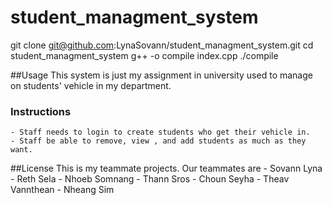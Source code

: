 ﻿# student_managment_system
git clone git@github.com:LynaSovann/student_managment_system.git
cd student_managment_system
g++ -o compile index.cpp
./compile

##Usage
This system is just my assignment in university used to manage on students' vehicle in my department.
### Instructions
    - Staff needs to login to create students who get their vehicle in.
    - Staff be able to remove, view , and add students as much as they want.

##License
This is my teammate projects.
Our teammates are 
                                    -  Sovann Lyna
                                    - Reth Sela
                                    - Nhoeb Somnang
                                    - Thann Sros
                                    -  Choun Seyha
                                    - Theav Vannthean
                                    - Nheang Sim
